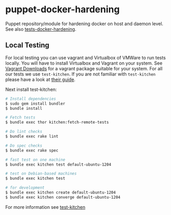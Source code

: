 # puppet-docker-hardening
Puppet repository/module for hardening docker on host and daemon level. See also [tests-docker-hardening](http://github.com/de-wiring/tests-docker-hardening.git).

## Local Testing

For local testing you can use vagrant and Virtualbox of VMWare to run tests locally. You will have to install Virtualbox and Vagrant on your system. See [Vagrant Downloads](http://downloads.vagrantup.com/) for a vagrant package suitable for your system. For all our tests we use `test-kitchen`. If you are not familiar with `test-kitchen` please have a look at [their guide](http://kitchen.ci/docs/getting-started).

Next install test-kitchen:

```bash
# Install dependencies
$ sudo gem install bundler
$ bundle install

# Fetch tests
$ bundle exec thor kitchen:fetch-remote-tests

# Do lint checks
$ bundle exec rake lint

# Do spec checks
$ bundle exec rake spec

# fast test on one machine
$ bundle exec kitchen test default-ubuntu-1204

# test on Debian-based machines
$ bundle exec kitchen test

# for development
$ bundle exec kitchen create default-ubuntu-1204
$ bundle exec kitchen converge default-ubuntu-1204
```

For more information see [test-kitchen](http://kitchen.ci/docs/getting-started)
